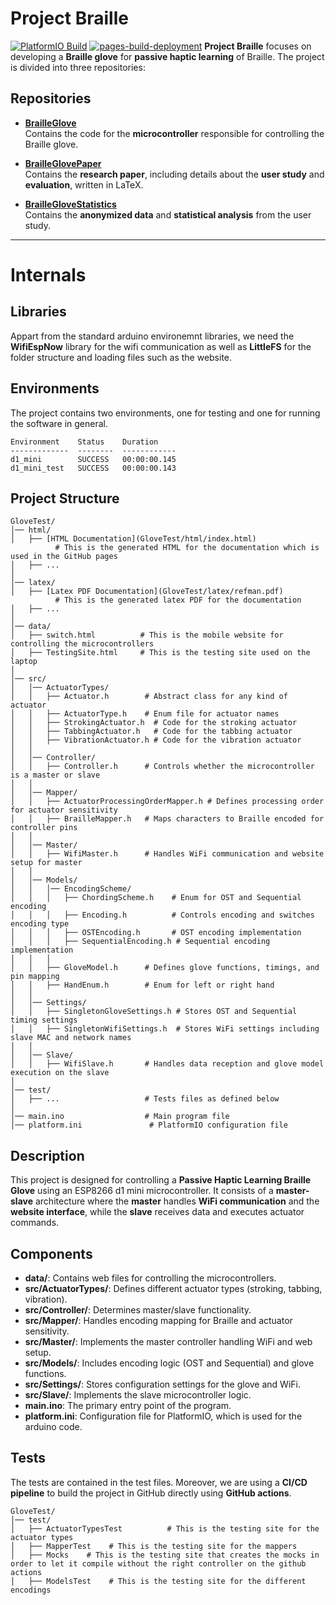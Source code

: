 # Project Braille  

[![PlatformIO Build](https://github.com/T0B1K/BrailleGlove/actions/workflows/platformio_build.yml/badge.svg)](https://github.com/T0B1K/BrailleGlove/actions/workflows/platformio_build.yml)
[![pages-build-deployment](https://github.com/T0B1K/BrailleGlove/actions/workflows/pages/pages-build-deployment/badge.svg)](https://github.com/T0B1K/BrailleGlove/actions/workflows/pages/pages-build-deployment)
**Project Braille** focuses on developing a **Braille glove** for **passive haptic learning** of Braille. The project is divided into three repositories:  

## Repositories  

- [**BrailleGlove**](https://github.com/T0B1K/BrailleGlove)  
  Contains the code for the **microcontroller** responsible for controlling the Braille glove.  

- [**BrailleGlovePaper**](https://github.com/T0B1K/BrailleGlovePaper)  
  Contains the **research paper**, including details about the **user study** and **evaluation**, written in LaTeX.  

- [**BrailleGloveStatistics**](https://github.com/T0B1K/BrailleGloveStatistics)  
  Contains the **anonymized data** and **statistical analysis** from the user study.  

---



# Internals
## Libraries
Appart from the standard arduino environemnt libraries, we need the **WifiEspNow** library for the wifi communication as well as **LittleFS** for the folder structure and loading files such as the website.

## Environments
The project contains two environments, one for testing and one for running the software in general.
```
Environment    Status    Duration
-------------  --------  ------------
d1_mini        SUCCESS   00:00:00.145
d1_mini_test   SUCCESS   00:00:00.143
```
## Project Structure  

```
GloveTest/
│── html/
│   ├── [HTML Documentation](GloveTest/html/index.html)
          # This is the generated HTML for the documentation which is used in the GitHub pages
│   ├── ...
│
│── latex/
│   ├── [Latex PDF Documentation](GloveTest/latex/refman.pdf)
          # This is the generated latex PDF for the documentation
│   ├── ...
│
│── data/
│   ├── switch.html          # This is the mobile website for controlling the microcontrollers
│   ├── TestingSite.html     # This is the testing site used on the laptop
│
│── src/
│   │── ActuatorTypes/
│   │   ├── Actuator.h        # Abstract class for any kind of actuator
│   │   ├── ActuatorType.h    # Enum file for actuator names
│   │   ├── StrokingActuator.h  # Code for the stroking actuator
│   │   ├── TabbingActuator.h   # Code for the tabbing actuator
│   │   ├── VibrationActuator.h # Code for the vibration actuator
│   │
│   │── Controller/
│   │   ├── Controller.h      # Controls whether the microcontroller is a master or slave
│   │
│   │── Mapper/
│   │   ├── ActuatorProcessingOrderMapper.h # Defines processing order for actuator sensitivity
│   │   ├── BrailleMapper.h   # Maps characters to Braille encoded for controller pins
│   │
│   │── Master/
│   │   ├── WifiMaster.h      # Handles WiFi communication and website setup for master
│   │
│   │── Models/
│   │   │── EncodingScheme/
│   │   │   ├── ChordingScheme.h    # Enum for OST and Sequential encoding
│   │   │   ├── Encoding.h          # Controls encoding and switches encoding type
│   │   │   ├── OSTEncoding.h       # OST encoding implementation
│   │   │   ├── SequentialEncoding.h # Sequential encoding implementation
│   │   │
│   │   ├── GloveModel.h      # Defines glove functions, timings, and pin mapping
│   │   ├── HandEnum.h        # Enum for left or right hand
│   │
│   │── Settings/
│   │   ├── SingletonGloveSettings.h # Stores OST and Sequential timing settings
│   │   ├── SingletonWifiSettings.h  # Stores WiFi settings including slave MAC and network names
│   │
│   │── Slave/
│   │   ├── WifiSlave.h       # Handles data reception and glove model execution on the slave
│
│── test/
│   ├── ...                   # Tests files as defined below
│
│── main.ino                  # Main program file
│── platform.ini               # PlatformIO configuration file
```

## Description  

This project is designed for controlling a **Passive Haptic Learning Braille Glove** using an ESP8266 d1 mini microcontroller. It consists of a **master-slave** architecture where the **master** handles **WiFi communication** and the **website interface**, while the **slave** receives data and executes actuator commands.  

## Components  

- **data/**: Contains web files for controlling the microcontrollers.  
- **src/ActuatorTypes/**: Defines different actuator types (stroking, tabbing, vibration).  
- **src/Controller/**: Determines master/slave functionality.  
- **src/Mapper/**: Handles encoding mapping for Braille and actuator sensitivity.  
- **src/Master/**: Implements the master controller handling WiFi and web setup.  
- **src/Models/**: Includes encoding logic (OST and Sequential) and glove functions.  
- **src/Settings/**: Stores configuration settings for the glove and WiFi.  
- **src/Slave/**: Implements the slave microcontroller logic.  
- **main.ino**: The primary entry point of the program.  
- **platform.ini**: Configuration file for PlatformIO, which is used for the arduino code.


## Tests
The tests are contained in the test files.
Moreover, we are using a **CI/CD pipeline** to build the project in GitHub directly using **GitHub actions**.

```
GloveTest/
│── test/ 
│   ├── ActuatorTypesTest          # This is the testing site for the actuator types
│   ├── MapperTest    # This is the testing site for the mappers
│   ├── Mocks    # This is the testing site that creates the mocks in order to let it compile without the right controller on the github actions
│   ├── ModelsTest    # This is the testing site for the different encodings
```
